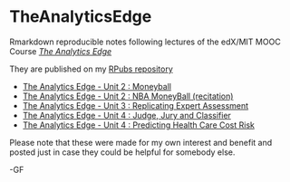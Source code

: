 # TheAnalyticsEdge

Rmarkdown reproducible notes following lectures of the edX/MIT MOOC Course 
[_The Analytics Edge_](https://courses.edx.org/courses/MITx/15.071x_2/1T2015/info)

They are published on my [RPubs repository](http://rpubs.com/PedroSan)

* [The Analytics Edge - Unit 2 : Moneyball](http://rpubs.com/PedroSan/TAEu2_Moneyball)
* [The Analytics Edge - Unit 2 : NBA MoneyBall (recitation)](http://rpubs.com/PedroSan/TAEu2_NBA)
* [The Analytics Edge - Unit 3 : Replicating Expert Assessment](http://rpubs.com/PedroSan/TAEu3_Expert)
* [The Analytics Edge - Unit 4 : Judge, Jury and Classifier](http://rpubs.com/PedroSan/TAEu4_SCOTUS)
* [The Analytics Edge - Unit 4 : Predicting Health Care Cost Risk](http://rpubs.com/PedroSan/TAEu4_HealthCareCosts)

Please note that these were made for my own interest and benefit and posted just in case they 
could be helpful for somebody else.

-GF

